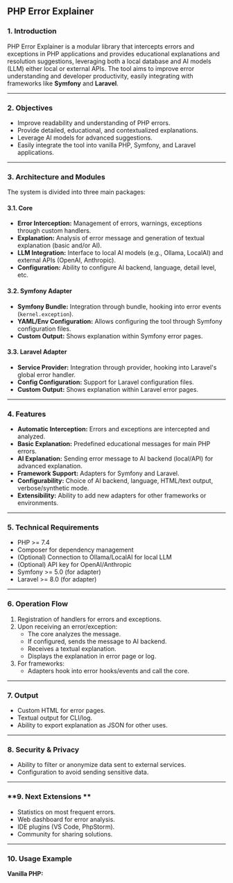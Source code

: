 ## PHP Error Explainer

### **1. Introduction**
PHP Error Explainer is a modular library that intercepts errors and exceptions in PHP applications and provides educational explanations and resolution suggestions, leveraging both a local database and AI models (LLM) either local or external APIs. The tool aims to improve error understanding and developer productivity, easily integrating with frameworks like **Symfony** and **Laravel**.

---

### **2. Objectives**
- Improve readability and understanding of PHP errors.
- Provide detailed, educational, and contextualized explanations.
- Leverage AI models for advanced suggestions.
- Easily integrate the tool into vanilla PHP, Symfony, and Laravel applications.

---

### **3. Architecture and Modules**
The system is divided into three main packages:

#### **3.1. Core**
- **Error Interception:** Management of errors, warnings, exceptions through custom handlers.
- **Explanation:** Analysis of error message and generation of textual explanation (basic and/or AI).
- **LLM Integration:** Interface to local AI models (e.g., Ollama, LocalAI) and external APIs (OpenAI, Anthropic).
- **Configuration:** Ability to configure AI backend, language, detail level, etc.

#### **3.2. Symfony Adapter**
- **Symfony Bundle:** Integration through bundle, hooking into error events (`kernel.exception`).
- **YAML/Env Configuration:** Allows configuring the tool through Symfony configuration files.
- **Custom Output:** Shows explanation within Symfony error pages.

#### **3.3. Laravel Adapter**
- **Service Provider:** Integration through provider, hooking into Laravel's global error handler.
- **Config Configuration:** Support for Laravel configuration files.
- **Custom Output:** Shows explanation within Laravel error pages.

---

### **4. Features**

- **Automatic Interception:** Errors and exceptions are intercepted and analyzed.
- **Basic Explanation:** Predefined educational messages for main PHP errors.
- **AI Explanation:** Sending error message to AI backend (local/API) for advanced explanation.
- **Framework Support:** Adapters for Symfony and Laravel.
- **Configurability:** Choice of AI backend, language, HTML/text output, verbose/synthetic mode.
- **Extensibility:** Ability to add new adapters for other frameworks or environments.

---

### **5. Technical Requirements**

- PHP >= 7.4
- Composer for dependency management
- (Optional) Connection to Ollama/LocalAI for local LLM
- (Optional) API key for OpenAI/Anthropic
- Symfony >= 5.0 (for adapter)
- Laravel >= 8.0 (for adapter)

---

### **6. Operation Flow**

1. Registration of handlers for errors and exceptions.
2. Upon receiving an error/exception:
    - The core analyzes the message.
    - If configured, sends the message to AI backend.
    - Receives a textual explanation.
    - Displays the explanation in error page or log.
3. For frameworks:
    - Adapters hook into error hooks/events and call the core.

---

### **7. Output**

- Custom HTML for error pages.
- Textual output for CLI/log.
- Ability to export explanation as JSON for other uses.

---

### **8. Security & Privacy**

- Ability to filter or anonymize data sent to external services.
- Configuration to avoid sending sensitive data.

---

### **9. Next Extensions **
- Statistics on most frequent errors.
- Web dashboard for error analysis.
- IDE plugins (VS Code, PhpStorm).
- Community for sharing solutions.

---

### **10. Usage Example**

**Vanilla PHP:**